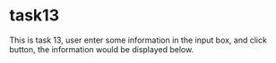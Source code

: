 # task13

This is task 13, user enter some information in the input box, and click button, the information would be displayed below.
